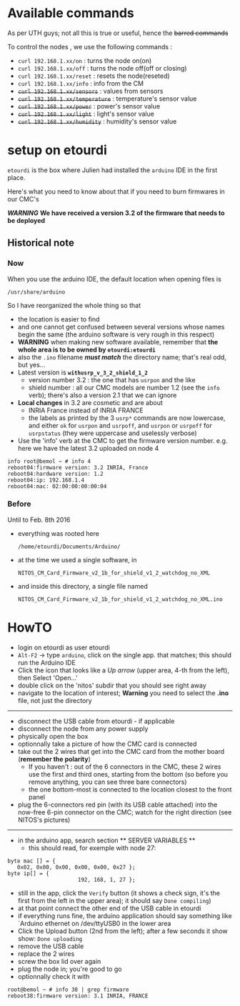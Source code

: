 # Available commands

As per UTH guys; not all this is true or useful, hence the ~~barred commands~~

To control the nodes , we use the following commands :

* `curl 192.168.1.xx/on` : turns the node on(on)
* `curl 192.168.1.xx/off` :  turns the node off(off or closing)
* `curl 192.168.1.xx/reset` : resets the node(reseted)
* `curl 192.168.1.xx/info` : info from the CM
* ~~`curl 192.168.1.xx/sensors`~~ : values from sensors
* ~~`curl 192.168.1.xx/temperature`~~ :  temperature's sensor value
* ~~`curl 192.168.1.xx/power`~~ :  power's sensor value
* ~~`curl 192.168.1.xx/light`~~ :  light's sensor value
* ~~`curl 192.168.1.xx/humidity`~~ :  humidity's sensor value


# setup on etourdi

`etourdi` is the box where Julien had installed the `arduino` IDE in the first place.

Here's what you need to know about that if you need to burn firmwares in our CMC's

***WARNING*** **We have received a version 3.2 of the firmware that needs to be deployed**


## Historical note

### Now

When you use the arduino IDE, the default location when opening files is
```
/usr/share/arduino
```

So I have reorganized the whole thing so that

* the location is easier to find
* and one cannot get confused between several versions whose names begin the same (the arduino software is very rough in this respect)
* **WARNING** when making new software available, remember that **the whole area is to be owned by `etourdi:etourdi`**
* also the `.ino` filename ***must match*** the directory name; that's real odd, but yes...
* Latest version is **`withusrp_v_3_2_shield_1_2`**
  * version number 3.2 : the one that has `usrpon` and the like
  * shield number : all our CMC models are number 1.2 (see the `info` verb); there's also a version 2.1 that we can ignore
* **Local changes** in 3.2 are cosmetic and are about
  * INRIA France instead of INRIA FRANCE
  * the labels as printed by the 3 `usrp*` commands are now lowercase, and either `ok` for `usrpon` and `usrpoff`, and `usrpon` or `usrpoff` for `usrpstatus` (they were uppercase and uselessly verbose)
* Use the 'info' verb at the CMC to get the firmware version number. e.g. here we have the latest 3.2 uploaded on node 4

```
info root@bemol ~ # info 4
reboot04:firmware version: 3.2 INRIA, France
reboot04:hardware version: 1.2
reboot04:ip: 192.168.1.4
reboot04:mac: 02:00:00:00:00:04 
```

### Before

Until to Feb. 8th 2016

* everything was rooted here
 
    `/home/etourdi/Documents/Arduino/`

* at the time we used a single software, in

    `NITOS_CM_Card_Firmware_v2_1b_for_shield_v1_2_watchdog_no_XML`

* and inside this directory, a single file named

    `NITOS_CM_Card_Firmware_v2_1b_for_shield_v1_2_watchdog_no_XML.ino`


# HowTO

* login on etourdi as user etourdi
* `Alt-F2` -> type `arduino`, click on the single app. that matches; this should run the Arduino IDE
* Click the icon that looks like a *Up arrow* (upper area, 4-th from the left), then Select 'Open...'
* double click on the 'nitos' subdir that you should see right away
* navigate to the location of interest; **Warning** you need to select the **.ino** file, not just the directory
---
* disconnect the USB cable from etourdi - if applicable
* disconnect the node from any power supply
* physically open the box
* optionnally take a picture of how the CMC card is connected
* take out the 2 wires that get into the CMC card from the mother board (**remember the polarity**)
  * If you haven't : out of the 6 connectors in the CMC, these 2 wires use the first and third ones, starting from the bottom (so before you remove anything, you can see three bare connectors)
  * the one bottom-most is connected to the location closest to the front panel
* plug the 6-connectors red pin (with its USB cable attached) into the now-free 6-pin connector on the CMC; watch for the right direction (see NITOS's pictures)

---
* in the arduino app, search section ** SERVER VARIABLES **
  * this should read, for exemple with node 27:

```
byte mac [] = {
   0x02, 0x00, 0x00, 0x00, 0x00, 0x27 };
byte ip[] = {
                      192, 168, 1, 27 };
```
* still in the app, click the `Verify` button (it shows a check sign, it's the first from the left in the upper area); it should say `Done compiling`)
* at that point connect the other end of the USB cable in etourdi
* if everything runs fine, the arduino application should say something like `Arduino ethernet on /dev/ttyUSB0 in the lower area
* Click the Upload button (2nd from the left); after a few seconds it show show: `Done uploading`
* remove the USB cable
* replace the 2 wires
* screw the box lid over again
* plug the node in; you're good to go
* optionnally check it with
```
root@bemol ~ # info 38 | grep firmware
reboot38:firmware version: 3.1 INRIA, FRANCE
``` 
